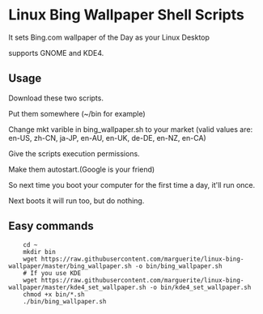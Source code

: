 # Linux Bing Wallpaper Shell Scripts

It sets Bing.com wallpaper of the Day as your Linux Desktop

supports GNOME and KDE4.

## Usage

Download these two scripts.

Put them somewhere (~/bin for example)

Change mkt varible in bing_wallpaper.sh to your market (valid values are: en-US, zh-CN, ja-JP, en-AU, en-UK, de-DE, en-NZ, en-CA)

Give the scripts execution permissions.

Make them autostart.(Google is your friend)

So next time you boot your computer for the first time a day, it'll run once.

Next boots it will run too, but do nothing.

## Easy commands

        cd ~
        mkdir bin
        wget https://raw.githubusercontent.com/marguerite/linux-bing-wallpaper/master/bing_wallpaper.sh -o bin/bing_wallpaper.sh
        # If you use KDE
        wget https://raw.githubusercontent.com/marguerite/linux-bing-wallpaper/master/kde4_set_wallpaper.sh -o bin/kde4_set_wallpaper.sh
        chmod +x bin/*.sh
        ./bin/bing_wallpaper.sh

